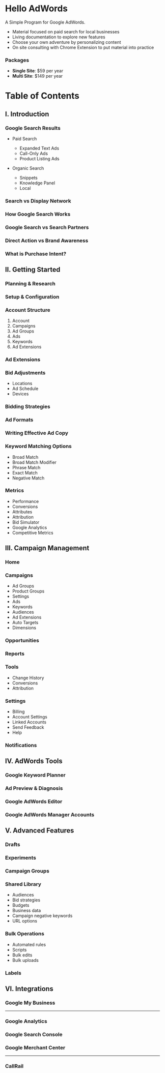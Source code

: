 # Hello AdWords
A Simple Program for Google AdWords.

* Material focused on paid search for local businesses
* Living documentation to explore new features
* Choose your own adventure by personalizing content
* On site consulting with Chrome Extension to put material into practice
    
### Packages
* **Single Site**:   $59 per year
* **Multi Site**:  $149 per year

# Table of Contents
## I. Introduction
### Google Search Results
* Paid Search
    * Expanded Text Ads
    * Call-Only Ads
    * Product Listing Ads
    
* Organic Search
    * Snippets
    * Knowledge Panel
    * Local

### Search vs Display Network
### How Google Search Works
### Google Search vs Search Partners
### Direct Action vs Brand Awareness
### What is Purchase Intent?

## II. Getting Started
### Planning & Research
### Setup & Configuration
### Account Structure
1. Account
2. Campaigns
3. Ad Groups
4. Ads
5. Keywords
6. Ad Extensions

### Ad Extensions
### Bid Adjustments
* Locations
* Ad Schedule
* Devices

### Bidding Strategies
### Ad Formats
### Writing Effective Ad Copy
### Keyword Matching Options
* Broad Match
* Broad Match Modifier
* Phrase Match
* Exact Match
* Negative Match

### Metrics
* Performance
* Conversions
* Attributes
* Attribution
* Bid Simulator
* Google Analytics
* Competitive Metrics

## III. Campaign Management
### Home

### Campaigns
* Ad Groups
* Product Groups
* Settings
* Ads
* Keywords
* Audiences
* Ad Extensions
* Auto Targets
* Dimensions

### Opportunities

### Reports

### Tools
* Change History
* Conversions
* Attribution

### Settings
* Billing
* Account Settings
* Linked Accounts
* Send Feedback
* Help

### Notifications

## IV. AdWords Tools
### Google Keyword Planner
### Ad Preview & Diagnosis
### Google AdWords Editor
### Google AdWords Manager Accounts

## V. Advanced Features
### Drafts
### Experiments
### Campaign Groups
### Shared Library
* Audiences
* Bid strategies
* Budgets
* Business data
* Campaign negative keywords
* URL options

### Bulk Operations
* Automated rules
* Scripts
* Bulk edits
* Bulk uploads

### Labels

## VI. Integrations
### Google My Business
----------------
### Google Analytics
### Google Search Console
### Google Merchant Center
----------------
### CallRail
